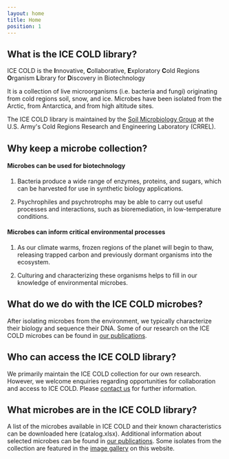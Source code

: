 ```yaml
---
layout: home
title: Home
position: 1
---
```


## What is the ICE COLD library?

ICE COLD is the **I**nnovative, **C**ollaborative, **E**xploratory **C**old Regions **O**rganism **L**ibrary for **D**iscovery in Biotechnology

It is a collection of live microorganisms (i.e. bacteria and fungi) originating from cold regions soil, snow, and ice. Microbes have been isolated from the Arctic, from Antarctica, and from high altitude sites.

The ICE COLD library is maintained by the [Soil Microbiology Group](/contact) at the U.S. Army's Cold Regions Research and Engineering Laboratory (CRREL).

## Why keep a microbe collection?

#### Microbes can be used for biotechnology

  1. Bacteria produce a wide range of enzymes, proteins, and sugars, which can be harvested for use in synthetic biology applications.

  2. Psychrophiles and psychrotrophs may be able to carry out useful processes and interactions, such as bioremediation, in low-temperature conditions.

#### Microbes can inform critical environmental processes

  1. As our climate warms, frozen regions of the planet will begin to thaw, releasing trapped carbon and previously dormant organisms into the ecosystem.

  2. Culturing and characterizing these organisms helps to fill in our knowledge of environmental microbes.

## What do we do with the ICE COLD microbes?

After isolating microbes from the environment, we typically characterize their biology and sequence their DNA. Some of our research on the ICE COLD microbes can be found in [our publications](/publications).

## Who can access the ICE COLD library?

We primarily maintain the ICE COLD collection for our own research. However, we welcome enquiries regarding opportunities for collaboration and access to ICE COLD. Please [contact us](/contact) for further information.

## What microbes are in the ICE COLD library?

A list of the microbes available in ICE COLD and their known characteristics can be downloaded here (catalog.xlsx). Additional information about selected microbes can be found in [our publications](/publications). Some isolates from the collection are featured in the [image gallery](/gallery) on this website.
